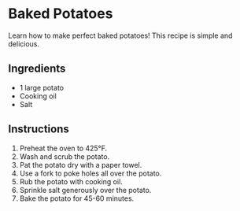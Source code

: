 # Baked Potatoes

Learn how to make perfect baked potatoes! This recipe is simple and delicious.

## Ingredients

- 1 large potato
- Cooking oil
- Salt
## Instructions

1. Preheat the oven to 425°F.
2. Wash and scrub the potato.
3. Pat the potato dry with a paper towel.
4. Use a fork to poke holes all over the potato.
5. Rub the potato with cooking oil.
6. Sprinkle salt generously over the potato.
7. Bake the potato for 45-60 minutes.